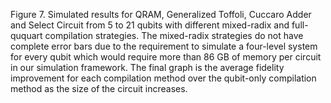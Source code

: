 Figure 7. Simulated results for QRAM, Generalized Toffoli, Cuccaro Adder and Select Circuit from 5 to 21 qubits with different mixed-radix and full-ququart compilation strategies. The mixed-radix strategies do not have complete error bars due to the requirement to simulate a four-level system for every qubit which would require more than 86 GB of memory per circuit in our simulation framework. The final graph is the average fidelity improvement for each compilation method over the qubit-only compilation method as the size of the circuit increases.